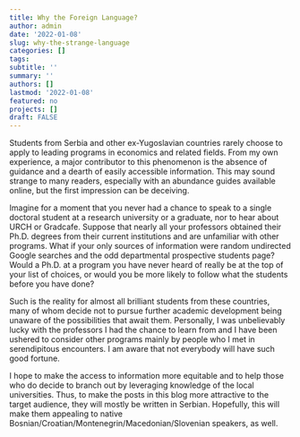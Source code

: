 ```yaml
---
title: Why the Foreign Language?
author: admin
date: '2022-01-08'
slug: why-the-strange-language
categories: []
tags:
subtitle: ''
summary: ''
authors: []
lastmod: '2022-01-08'
featured: no
projects: []
draft: FALSE
---
```


Students from Serbia and other ex-Yugoslavian countries rarely choose to apply to leading programs in economics and related fields. From my own experience, a major contributor to this phenomenon is the absence of guidance and a dearth of easily accessible information. This may sound strange to many readers, especially with an abundance guides available online, but the first impression can be deceiving. 

Imagine for a moment that you never had a chance to speak to a single doctoral student at a research university or a graduate, nor to hear about URCH or Gradcafe. Suppose that nearly all your professors obtained their Ph.D. degrees from their current institutions and are unfamiliar with other programs. What if your only sources of information were random undirected Google searches and the odd departmental prospective students page? Would a Ph.D. at a program you have never heard of really be at the top of your list of choices, or would you be more likely to follow what the students before you have done?

Such is the reality for almost all brilliant students from these countries, many of whom decide not to pursue further academic development being unaware of the possibilities that await them. Personally, I was unbelievably lucky with the professors I had the chance to learn from and I have been ushered to consider other programs mainly by people who I met in serendipitous encounters. I am aware that not everybody will have such good fortune.

I hope to make the access to information more equitable and to help those who do decide to branch out by leveraging knowledge of the local universities. Thus, to make the posts in this blog more attractive to the target audience, they will mostly be written in Serbian. Hopefully, this will make them appealing to native Bosnian/Croatian/Montenegrin/Macedonian/Slovenian speakers, as well.

